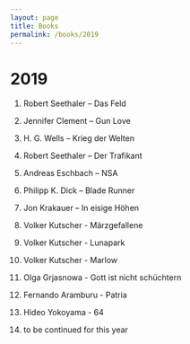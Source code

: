 ```yaml
---
layout: page
title: Books
permalink: /books/2019
---
```

# 2019

1. Robert Seethaler – Das Feld 

1. Jennifer Clement – Gun Love 

1. H. G. Wells – Krieg der Welten 

1. Robert Seethaler – Der Trafikant 

1. Andreas Eschbach – NSA 

1. Philipp K. Dick – Blade Runner 

1. Jon Krakauer – In eisige Höhen 

1. Volker Kutscher - Märzgefallene 

1. Volker Kutscher - Lunapark 

1. Volker Kutscher - Marlow

1. Olga Grjasnowa - Gott ist nicht schüchtern

1. Fernando Aramburu - Patria

1. Hideo Yokoyama - 64

1. to be continued for this year

